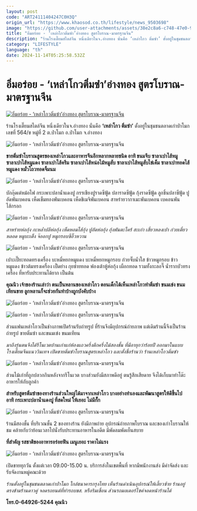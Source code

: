 ```yaml
---
layout: post
code: "ART24111404247C0H3Q"
origin_url: "https://www.khaosod.co.th/lifestyle/news_9503698"
image: "https://github.com/user-attachments/assets/38e2c8a6-c748-47e0-9dbe-a6a9d9762567"
title: "อิ่มอร่อย - ‘เหล่าโกวติ่มซำ’อ่างทอง สูตรโบราณ-มาตรฐานจีน"
description: "ร้านโรงเตี๊ยมสไตล์จีน หนึ่งเดียวในจ.อ่างทอง นั่นคือ ‘เหล่าโกว ติ่มซำ’ ตั้งอยู่ในชุมชนตลาดเก่าป่าโมก เลขที่ 564/ข หมู่ที่ 2 ต.ป่าโมก อ.ป่าโมก จ.อ่างทอง"
category: "LIFESTYLE"
language: "th"
date: 2024-11-14T05:25:58.532Z
---
```


# อิ่มอร่อย - ‘เหล่าโกวติ่มซำ’อ่างทอง สูตรโบราณ-มาตรฐานจีน

[![อิ่มอร่อย - ‘เหล่าโกวติ่มซำ’อ่างทอง สูตรโบราณ-มาตรฐานจีน](https://www.khaosod.co.th/wpapp/uploads/2024/11/ปก-อิ่มอร่อย-1.jpg "อิ่มอร่อย - ‘เหล่าโกวติ่มซำ’อ่างทอง สูตรโบราณ-มาตรฐานจีน")](https://www.khaosod.co.th/wpapp/uploads/2024/11/ปก-อิ่มอร่อย-1.jpg)

ร้านโรงเตี๊ยมสไตล์จีน หนึ่งเดียวในจ.อ่างทอง นั่นคือ **‘เหล่าโกว ติ่มซำ’** ตั้งอยู่ในชุมชนตลาดเก่าป่าโมก เลขที่ 564/ข หมู่ที่ 2 ต.ป่าโมก อ.ป่าโมก จ.อ่างทอง

![อิ่มอร่อย - ‘เหล่าโกวติ่มซำ’อ่างทอง สูตรโบราณ-มาตรฐานจีน](https://www.khaosod.co.th/wpapp/uploads/2024/11/เหล่าโกวติ่มซำ.jpg)

**ขายติ่มซำโบราณสูตรของเหล่าโกวและอาหารจีนอีกหลากหลายชนิด อาทิ ขนมจีบ ซาลาเปาไส้หมู ซาลาเปาไส้หมูแดง ซาลาเปาไส้ครีม ซาลาเปาไส้หน่อไม้หมูสับ ซาลาเปาไส้หมูสับไข่เค็ม ซาลาเปาทอดไส้หมูแดง หมั่วโถวทอดจิ้มนม**

![อิ่มอร่อย - ‘เหล่าโกวติ่มซำ’อ่างทอง สูตรโบราณ-มาตรฐานจีน](https://www.khaosod.co.th/wpapp/uploads/2024/11/เหล่าโกวติ่มซำ8.jpg)

บักกุ๊ดเต๋หม้อไฟ กระเพาะปลาน้ำแดงปู กรรเชียงปูราดซีฟู้ด ปลาราดซีฟู้ด กุ้งราดซีฟู้ด ลูกชิ้นปลาซีฟู้ด ปูอัดพันเบคอน เห็ดเข็มทองพันเบคอน เห็ดชิเมจิพันเบคอน สาหร่ายวากาเมะพันเบคอน เบคอนพันไส้กรอก

![อิ่มอร่อย - ‘เหล่าโกวติ่มซำ’อ่างทอง สูตรโบราณ-มาตรฐานจีน](https://www.khaosod.co.th/wpapp/uploads/2024/11/เหล่าโกวติ่มซำ1.jpg)

_สาหร่ายห่อกุ้ง กะหล่ำปลีห่อกุ้ง เห็ดหอมไส้กุ้ง ปูอัดห่อกุ้ง กุ้งพันตะไคร้ ฮะเก๋า เสี่ยวหลงเปา ก๋วยเตี๋ยวหลอด หมูบะเต็ง จ๊ออกปู หมูกรอบซีอิ๊วหวาน_

![อิ่มอร่อย - ‘เหล่าโกวติ่มซำ’อ่างทอง สูตรโบราณ-มาตรฐานจีน](https://www.khaosod.co.th/wpapp/uploads/2024/11/เหล่าโกวติ่มซำ3.jpg)

เปาะเปี๊ยะทอดทรงเครื่อง บะหมี่หยกหมูแดง บะหมี่หยกหมูกรอบ ก๋วยจั๊บน้ำใส ข้าวหมูกรอบ ข้าวหมูแดง ข้าวต้มทรงเครื่อง เป็ดย่าง กุยช่ายทอด ฟองเต้าหู้ห่อกุ้ง เผือกทอด รวมทั้งกะลอจี๊ น้ำรากบัวทรงเครื่อง ที่หารับประทานได้ยาก เป็นต้น

**คุณนิว เจ้าของร้านเล่าว่า ตนเป็นหลานของเหล่าโกว ตอนเด็กได้เห็นเหล่าโกวทำติ่มซำ ขนมเข่ง ขนมเทียนขาย ลูกหลานก็จะช่วยกันทำบ้างถูกบังคับบ้าง**

![อิ่มอร่อย - ‘เหล่าโกวติ่มซำ’อ่างทอง สูตรโบราณ-มาตรฐานจีน](https://www.khaosod.co.th/wpapp/uploads/2024/11/เหล่าโกวติ่มซำ7.jpg)

![อิ่มอร่อย - ‘เหล่าโกวติ่มซำ’อ่างทอง สูตรโบราณ-มาตรฐานจีน](https://www.khaosod.co.th/wpapp/uploads/2024/11/เหล่าโกวติ่มซำ2.jpg)

ส่วนแฟนเหล่าโกวเป็นช่างภาพเปิดร้านรับถ่ายรูป ที่ร้านจึงมีอุปกรณ์ถ่ายภาพ แต่เดิมร้านนี้จึงเป็นร้านถ่ายรูป ขายติ่มซำ และขนมเข่ง ขนมเทียน

_มาถึงรุ่นตนจึงได้รีโนเวตบ้านเก่าแก่ห้องแถวครึ่งตึกครึ่งไม้สองชั้น ที่มีอายุกว่าร้อยปี ออกมาในแบบโรงเตี๊ยมจีนแนววินเทจ เปิดขายติ่มซำโบราณสูตรเหล่าโกว และตั้งชื่อร้านว่า ร้านเหล่าโกวติ่มซำ_

![อิ่มอร่อย - ‘เหล่าโกวติ่มซำ’อ่างทอง สูตรโบราณ-มาตรฐานจีน](https://www.khaosod.co.th/wpapp/uploads/2024/11/เหล่าโกวติ่มซำ4.jpg)

ส่วนไม้เก่าที่ถูกปลวกกินหลังจากรีโนเวต บางส่วนยังมีสภาพดีอยู่ ตนรู้สึกเสียดาย จึงได้เก็บมาทำโต๊ะอาหารให้กับลูกค้า

**สำหรับสูตรติ่มซำของทางร้านส่วนใหญ่ได้มาจากเหล่าโกว บางอย่างทำเองและพัฒนาสูตรให้ดีขึ้นไป อาทิ กระเพาะปลาน้ำแดงปู ที่สดใหม่ ให้เยอะ ไม่มีกั๊ก**

![อิ่มอร่อย - ‘เหล่าโกวติ่มซำ’อ่างทอง สูตรโบราณ-มาตรฐานจีน](https://www.khaosod.co.th/wpapp/uploads/2024/11/เหล่าโกวติ่มซำ5.jpg)

ร้านมีสองชั้น ที่บริเวณชั้น 2 ของทางร้าน ยังมีภาพถ่าย อุปกรณ์ถ่ายภาพโบราณ และของเก่าโบราณให้ชม คล้ายกับว่าย้อนเวลาไปนั่งรับประทานอาหารในอดีต มีพัดลมพัดเย็นสบาย

**ที่สำคัญ รสชาติของอาหารอร่อยฟิน เมนูเยอะ ราคาไม่แรง**

![อิ่มอร่อย - ‘เหล่าโกวติ่มซำ’อ่างทอง สูตรโบราณ-มาตรฐานจีน](https://www.khaosod.co.th/wpapp/uploads/2024/11/เหล่าโกวติ่มซำ6.jpg)



เปิดขายทุกวัน ตั้งแต่เวลา 09.00-15.00 น. บริการส่งในเขตพื้นที่ หากมีพนักงานส่ง มีค่าจัดส่ง และรับจัดงานหมู่คณะด้วย

_ร้านตั้งอยู่ในชุมชนตลาดเก่าป่าโมก ใกล้ธนาคารกรุงไทย เห็นร้านดำเนินอุปกรณ์ให้เลี้ยวซ้าย ร้านอยู่ตรงข้ามร้านดาวคู่ จอดรถยนต์ที่ท่ารถบขส. หรือริมเขื่อน ส่วนรถมอเตอร์ไซค์จอดหน้าร้านได้_

**โทร.0-64926-5244 คุณนิว**